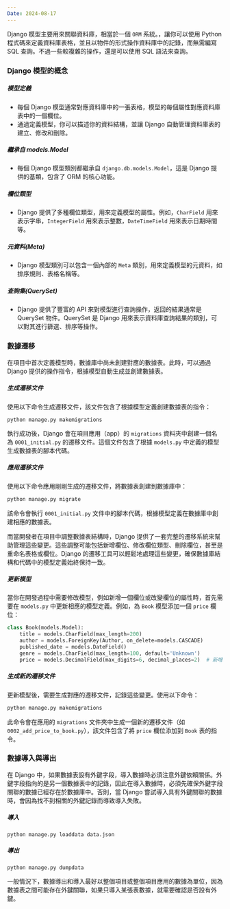 ```yaml
---
Date: 2024-08-17
---
```

Django 模型主要用來關聯資料庫，相當於一個 `ORM` 系統。，讓你可以使用 Python 程式碼來定義資料庫表格，並且以物件的形式操作資料庫中的記錄，而無需編寫 SQL 查詢。不過一些較複雜的操作，還是可以使用 SQL 語法來查詢。
### Django 模型的概念
##### 模型定義
- 每個 Django 模型通常對應資料庫中的一張表格，模型的每個屬性對應資料庫表中的一個欄位。
- 通過定義模型，你可以描述你的資料結構，並讓 Django 自動管理資料庫表的建立、修改和刪除。
##### 繼承自 models.Model
- 每個 Django 模型類別都繼承自 `django.db.models.Model`，這是 Django 提供的基類，包含了 ORM 的核心功能。
##### 欄位類型
- Django 提供了多種欄位類型，用來定義模型的屬性。例如，`CharField` 用來表示字串，`IntegerField` 用來表示整數，`DateTimeField` 用來表示日期時間等。
##### 元資料(Meta)
- Django 模型類別可以包含一個內部的 `Meta` 類別，用來定義模型的元資料，如排序規則、表格名稱等。
##### 查詢集(QuerySet)
- Django 提供了豐富的 API 來對模型進行查詢操作，返回的結果通常是 QuerySet 物件。QuerySet 是 Django 用來表示資料庫查詢結果的類別，可以對其進行篩選、排序等操作。
### 數據遷移
在項目中首次定義模型時，數據庫中尚未創建對應的數據表。此時，可以通過 Django 提供的操作指令，根據模型自動生成並創建數據表。
##### 生成遷移文件 
使用以下命令生成遷移文件，該文件包含了根據模型定義創建數據表的指令：

```shell
python manage.py makemigrations
```

執行成功後，Django 會在項目應用（app）的 `migrations` 資料夾中創建一個名為 `0001_initial.py` 的遷移文件。這個文件包含了根據 `models.py` 中定義的模型生成數據表的腳本代碼。
##### 應用遷移文件
使用以下命令應用剛剛生成的遷移文件，將數據表創建到數據庫中：

 ```sh
python manage.py migrate
```

該命令會執行 `0001_initial.py` 文件中的腳本代碼，根據模型定義在數據庫中創建相應的數據表。

而當開發者在項目中調整數據表結構時，Django 提供了一套完整的遷移系統來幫助管理這些變更。這些調整可能包括新增欄位、修改欄位類型、刪除欄位，甚至是重命名表格或欄位。Django 的遷移工具可以輕鬆地處理這些變更，確保數據庫結構和代碼中的模型定義始終保持一致。
##### 更新模型
當你在開發過程中需要修改模型，例如新增一個欄位或改變欄位的屬性時，首先需要在 `models.py` 中更新相應的模型定義。例如，為 `Book` 模型添加一個 `price` 欄位：

```python
class Book(models.Model):
    title = models.CharField(max_length=200)
    author = models.ForeignKey(Author, on_delete=models.CASCADE)
    published_date = models.DateField()
    genre = models.CharField(max_length=100, default='Unknown')
    price = models.DecimalField(max_digits=6, decimal_places=2)  # 新增欄位
```
##### 生成新的遷移文件
更新模型後，需要生成對應的遷移文件，記錄這些變更。使用以下命令：

```sh
python manage.py makemigrations
```

此命令會在應用的 `migrations` 文件夾中生成一個新的遷移文件（如 `0002_add_price_to_book.py`），該文件包含了將 `price` 欄位添加到 `Book` 表的指令。
### 數據導入與導出
在 Django 中，如果數據表設有外鍵字段，導入數據時必須注意外鍵依賴關係。外鍵字段指向的是另一個數據表中的記錄，因此在導入數據時，必須先確保外鍵字段關聯的數據已經存在於數據庫中。否則，當 Django 嘗試導入具有外鍵關聯的數據時，會因為找不到相關的外鍵記錄而導致導入失敗。
##### 導入
```shell
python manage.py loaddata data.json
```
##### 導出
```shell
python manage.py dumpdata
```

一般情況下，數據導出和導入最好以整個項目或整個項目應用的數據為單位，因為數據表之間可能存在外鍵關聯，如果只導入某張表數據，就需要確認是否設有外鍵。